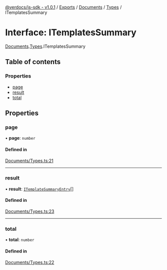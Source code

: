 [@verdocs/js-sdk - v1.0.1](../README.md) / [Exports](../modules.md) / [Documents](../modules/Documents.md) / [Types](../modules/Documents.Types.md) / ITemplatesSummary

# Interface: ITemplatesSummary

[Documents](../modules/Documents.md).[Types](../modules/Documents.Types.md).ITemplatesSummary

## Table of contents

### Properties

- [page](Documents.Types.ITemplatesSummary.md#page)
- [result](Documents.Types.ITemplatesSummary.md#result)
- [total](Documents.Types.ITemplatesSummary.md#total)

## Properties

### page

• **page**: `number`

#### Defined in

[Documents/Types.ts:21](https://github.com/Verdocs/js-sdk/blob/main/src/Documents/Types.ts#L21)

___

### result

• **result**: [`ITemplateSummaryEntry`](Documents.Types.ITemplateSummaryEntry.md)[]

#### Defined in

[Documents/Types.ts:23](https://github.com/Verdocs/js-sdk/blob/main/src/Documents/Types.ts#L23)

___

### total

• **total**: `number`

#### Defined in

[Documents/Types.ts:22](https://github.com/Verdocs/js-sdk/blob/main/src/Documents/Types.ts#L22)
